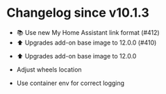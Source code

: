 # Changelog since v10.1.3
- 📚 Use new My Home Assistant link format (#412) 
- ⬆️ Upgrades add-on base image to 12.0.0 (#410)

* ⬆️ Upgrades add-on base image to 12.0.0

* Adjust wheels location

* Use container env for correct logging 
